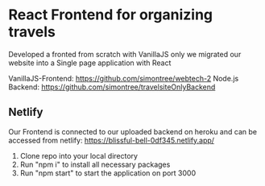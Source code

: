 # React Frontend for organizing travels
Developed a fronted from scratch with VanillaJS only we migrated our website into a Single page application with React

VanillaJS-Frontend: https://github.com/simontree/webtech-2
Node.js Backend: https://github.com/simontree/travelsiteOnlyBackend

## Netlify 
Our Frontend is connected to our uploaded backend on heroku and can be accessed from netlify:
https://blissful-bell-0df345.netlify.app/

1. Clone repo into your local directory
2. Run "npm i" to install all necessary packages
3. Run "npm start" to start the application on port 3000
